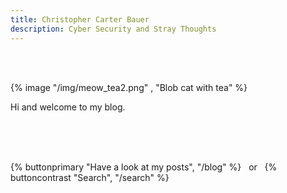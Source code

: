 ```yaml
---
title: Christopher Carter Bauer
description: Cyber Security and Stray Thoughts
---
```


<br>
<br>

{% image "/img/meow_tea2.png" , "Blob cat with tea" %}

Hi and welcome to my blog.

<br>
<br>
<br>

{% buttonprimary  "Have a look at my posts", "/blog" %} &nbsp; or &nbsp; {% buttoncontrast  "Search", "/search" %}
